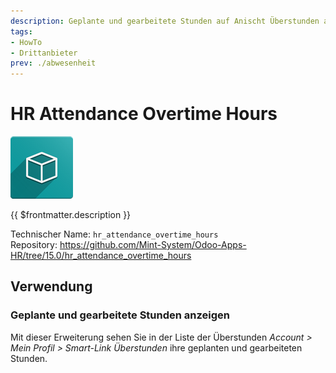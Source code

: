```yaml
---
description: Geplante und gearbeitete Stunden auf Anischt Überstunden anzeigen.
tags:
- HowTo
- Drittanbieter
prev: ./abwesenheit
---
```


# HR Attendance Overtime Hours
![icon_oms_box](assets/icon_oms_box.png)

{{ $frontmatter.description }}

Technischer Name: `hr_attendance_overtime_hours`\
Repository: <https://github.com/Mint-System/Odoo-Apps-HR/tree/15.0/hr_attendance_overtime_hours>

## Verwendung

### Geplante und gearbeitete Stunden anzeigen

Mit dieser Erweiterung sehen Sie in der Liste der Überstunden *Account > Mein Profil > Smart-Link Überstunden* ihre geplanten und gearbeiteten Stunden.